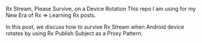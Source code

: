 Rx Stream, Please Survive, on a Device Rotation
This repo I am using for my New Era of Rx => Learning Rx posts.

In this post, we discuss how to survive Rx Stream when Android device rotates by using Rx Publish Subject as a Proxy Pattern.
